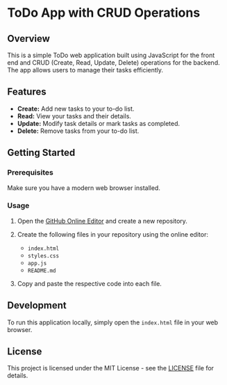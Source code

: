 # ToDo App with CRUD Operations

## Overview

This is a simple ToDo web application built using JavaScript for the front end and CRUD (Create, Read, Update, Delete) operations for the backend. The app allows users to manage their tasks efficiently.

## Features

- **Create:** Add new tasks to your to-do list.
- **Read:** View your tasks and their details.
- **Update:** Modify task details or mark tasks as completed.
- **Delete:** Remove tasks from your to-do list.

## Getting Started

### Prerequisites

Make sure you have a modern web browser installed.

### Usage

1. Open the [GitHub Online Editor](https://github.com) and create a new repository.

2. Create the following files in your repository using the online editor:

    - `index.html`
    - `styles.css`
    - `app.js`
    - `README.md`

3. Copy and paste the respective code into each file.

## Development

To run this application locally, simply open the `index.html` file in your web browser.

## License

This project is licensed under the MIT License - see the [LICENSE](LICENSE) file for details.
